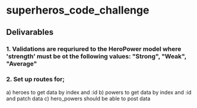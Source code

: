
# superheros_code_challenge

## Delivarables

### 1. Validations are requriured to the HeroPower model where 'strength' must be ot the following values: "Strong", "Weak", "Average"

### 2. Set up routes for;
a) heroes to get data by index and :id
b) powers to get data by index and :id and patch data
c) hero_powers should be able to post data

